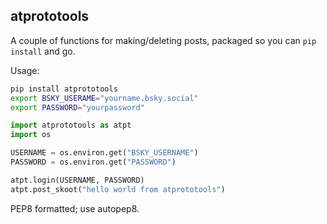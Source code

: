 ## atprototools

A couple of functions for making/deleting posts, packaged so you can `pip
install` and go.

Usage:

```bash
pip install atprototools
export BSKY_USERAME="yourname.bsky.social"
export PASSWORD="yourpassword"
```

```python
import atprototools as atpt
import os

USERNAME = os.environ.get("BSKY_USERNAME")
PASSWORD = os.environ.get("PASSWORD")

atpt.login(USERNAME, PASSWORD)
atpt.post_skoot("hello world from atprototools")
```

PEP8 formatted; use autopep8.
